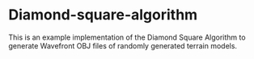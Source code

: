 # Diamond-square-algorithm

This is an example implementation of the Diamond Square Algorithm to generate Wavefront OBJ files of randomly generated terrain models.
